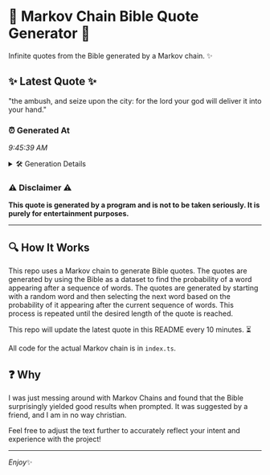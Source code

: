 # 📖 Markov Chain Bible Quote Generator 📖

Infinite quotes from the Bible generated by a Markov chain. ✨

## ✨ Latest Quote ✨
"the ambush, and seize upon the city: for the lord your god will deliver it into your hand."

### ⏰ Generated At
*9:45:39 AM*

<details>
    <summary>🛠️ Generation Details</summary>
    <p>
        <strong>🌱 Seed:</strong> the<br>
        <strong>🔄 Iterations:</strong> 17<br>
        <strong>📜 Context History:</strong><br>[ the ]: ambush,<br>[ the, ambush, ]: and<br>[ the, ambush,, and ]: seize<br>[ the, ambush,, and, seize ]: upon<br>[ the, ambush,, and, seize, upon ]: the<br>[ the, ambush,, and, seize, upon, the ]: city:<br>[ ambush,, and, seize, upon, the, city: ]: for<br>[ and, seize, upon, the, city:, for ]: the<br>[ seize, upon, the, city:, for, the ]: lord<br>[ upon, the, city:, for, the, lord ]: your<br>[ the, city:, for, the, lord, your ]: god<br>[ city:, for, the, lord, your, god ]: will<br>[ for, the, lord, your, god, will ]: deliver<br>[ the, lord, your, god, will, deliver ]: it<br>[ lord, your, god, will, deliver, it ]: into<br>[ your, god, will, deliver, it, into ]: your<br>[ god, will, deliver, it, into, your ]: hand.<br>
    </p>
</details>

### ⚠️ Disclaimer ⚠️
**This quote is generated by a program and is not to be taken seriously. It is purely for entertainment purposes.**

---

## 🔍 How It Works

This repo uses a Markov chain to generate Bible quotes. The quotes are generated by using the Bible as a dataset to find the probability of a word appearing after a sequence of words. The quotes are generated by starting with a random word and then selecting the next word based on the probability of it appearing after the current sequence of words. This process is repeated until the desired length of the quote is reached.

This repo will update the latest quote in this README every 10 minutes. ⏳

All code for the actual Markov chain is in `index.ts`.

## ❓ Why

I was just messing around with Markov Chains and found that the Bible surprisingly yielded good results when prompted. 
It was suggested by a friend, and I am in no way christian.

Feel free to adjust the text further to accurately reflect your intent and experience with the project!

---

*Enjoy*✨
